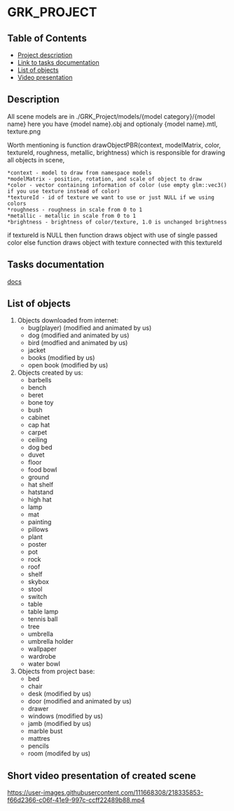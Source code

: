 # GRK_PROJECT

<!-- TABLE OF CONTENTS -->
## Table of Contents
* [Project description](#description)
* [Link to tasks documentation](#tasks-documentation)
* [List of objects](#list-of-objects)
* [Video presentation](#short-video-presentation-of-created-scene)

<!-- Project description -->
## Description
All scene models are in ./GRK_Project/models/{model category}/{model name} here you have {model name}.obj and optionaly {model name}.mtl, texture.png

Worth mentioning is function drawObjectPBR(context, modelMatrix, color, textureId, roughness, metallic, brightness) which is responsible for drawing all objects in scene,

    *context - model to draw from namespace models
    *modelMatrix - position, rotation, and scale of object to draw
    *color - vector containing information of color (use empty glm::vec3() if you use texture instead of color)
    *textureId - id of texture we want to use or just NULL if we using colors
    *roughness - roughness in scale from 0 to 1
    *metallic - metallic in scale from 0 to 1
    *brightness - brightness of color/texture, 1.0 is unchanged brightness

if textureId is NULL then function draws object with use of single passed color
else function draws object with texture connected with this textureId

<!-- Link to tasks documentation -->
## Tasks documentation
[docs](https://docs.google.com/document/d/15XWFKD8g9I5ik855HuAhfDH8_2lMuJDCnHIDn98vivM/edit?usp=sharing)

<!-- List of objects -->
## List of objects

1. Objects downloaded from internet:
   - bug(player) (modified and animated by us)
   - dog (modified and animated by us)
   - bird (modfied and animated by us)
   - jacket
   - books (modified by us)
   - open book (modified by us)
2. Objects created by us:
   - barbells
   - bench
   - beret
   - bone toy
   - bush
   - cabinet
   - cap hat
   - carpet
   - ceiling
   - dog bed
   - duvet
   - floor
   - food bowl
   - ground
   - hat shelf
   - hatstand
   - high hat
   - lamp
   - mat
   - painting
   - pillows
   - plant
   - poster
   - pot
   - rock
   - roof
   - shelf
   - skybox
   - stool
   - switch
   - table
   - table lamp
   - tennis ball
   - tree
   - umbrella
   - umbrella holder
   - wallpaper
   - wardrobe
   - water bowl
3. Objects from project base:
   - bed 
   - chair
   - desk (modified by us)
   - door (modified and animated by us)
   - drawer
   - windows (modified by us)
   - jamb (modified by us)
   - marble bust
   - mattres
   - pencils
   - room (modifed by us)

<!-- Video presentation -->
## Short video presentation of created scene


https://user-images.githubusercontent.com/111668308/218335853-f66d2366-c06f-41e9-997c-ccff22489b88.mp4

